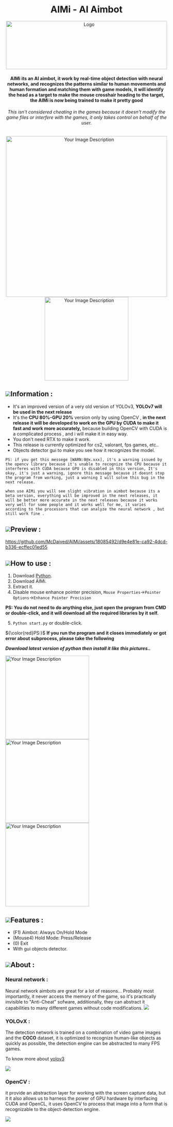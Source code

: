 <h1 align="center">AIMi - AI Aimbot</h1>
<p align="center">
    <a href="https://github.com/McDaived/AIMi">
        <img src="https://github.com/McDaived/AIMi/assets/18085492/56684d14-9573-403e-bb06-6c323d475ebc" alt="Logo" width="500" height="150">
    </a>
<h4 align="center">AIMi its an AI aimbot, it work by real-time object detection with neural networks, and recognizes the patterns similar to human movements and human formation and matching them with game models, it will identify the head as a target to make the mouse crosshair heading to the target, the AIMi is now being trained to make it pretty good</h4>
<h6 align="center">This isn't considered cheating in the games because it doesn't modify the game files or interfere with the games, it only takes control on behalf of the user.</h6>
  <p align="center">
<img src="https://github.com/McDaived/AIMi/assets/18085492/9e53d002-80ec-472b-9156-5416a061790e" alt="Your Image Description" width="500">
<img src="https://github.com/McDaived/AIMi/assets/18085492/c430ab48-99e4-466b-833f-77879a5a01e9" alt="Your Image Description" width="260">


## ![](https://github.com/McDaived/NoRecoil-CS2/assets/18085492/fdee8c61-c0f7-41a2-80a0-15c1b5f5bb95)Information :
- It's an improved version of a very old version of YOLOv3, **YOLOv7 will be used in the next release**
- It's the **CPU 80%-GPU 20%** version only by using OpenCV , **in the next release it will be developed to work on the GPU by CUDA to make it fast and work more accurately,** because building OpenCV with CUDA is a complicated process , and i will make it in easy way.
- You don't need RTX to make it work.
- This release is currently optimized for cs2, valorant, fps games, etc..
- Objects detector gui to make you see how it recognizes the model.

``PS: if you get this messege [WARN:0@x.xxx], it's a warning issued by the opencv library
because it's unable to recognize the CPU because it interferes with CUDA because GPU is disabled in this version,
It's okay, it's just a warning, ignore this message because it doesnt stop the program from working, just a warning
I will solve this bug in the next release.``


``when use AIMi you will see slight vibration in aimbot because its a beta version, everything will be improved in the next releases,
it will be better more accurate in the next releases because it works very well for some people and it works well for me,
it varies according to the processors that can analyze the neural network , but still work fine .``



## ![](https://github.com/McDaived/Discord-Profile-Card/assets/18085492/7a4879fd-97a1-4807-98e5-8f62137dee6e)Preview :
https://github.com/McDaived/AIMi/assets/18085492/d9e4e81e-ca92-4dcd-b336-ecffec01ed55


## ![](https://github.com/McDaived/NoRecoil-CS2/assets/18085492/7eab67ab-4b44-40ee-b050-53e48a856fc5)How to use :
1. Download [Python](https://www.python.org/).
2. Download AIMi.
3. Extract it.
4. Disable mouse enhance pointer precision, ``Mouse Properties``->``Pointer Options``->``Enhance Pointer Precision``

**PS: You do not need to do anything else, just open the program from CMD or double-click, and it will download all the required libraries by it self.**

5. ``Python start.py`` or double-click.



${\color{red}PS:}$ **If you run the program and it closes immediately or got error about subprocess, please take the following**

***Download latest version of python then install it like this pictures..***

<img src="https://i.imgur.com/t8BNihH.png" alt="Your Image Description" width="260"><img src="https://i.imgur.com/eW0TQ3B.png" alt="Your Image Description" width="260"><img src="https://i.imgur.com/fuvAhvg.png" alt="Your Image Description" width="260">


## ![](https://github.com/McDaived/Discord-Profile-Card/assets/18085492/952742cf-9744-4ccb-9de1-766560ebae12)Features :
- (F1) Aimbot: Always On/Hold Mode
- (Mouse4) Hold Mode: Press/Release
- (0) Exit
- With gui objects detector.

## ![](https://github.com/McDaived/AIMi/assets/18085492/575d27e7-105d-4861-ba99-79e3ac2432dc)About :

### Neural network :
Neural network aimbots are great for a lot of reasons... Probably most importantly, it never access the memory of the game, so it's practically invisible to "Anti-Cheat" sofware, additionally, they can abstract it capabilities to many different games without code modifications.
![](https://github.com/McDaived/AIMi/assets/18085492/a861b711-21e4-4d42-bd87-44d35be9b8b2)

### YOLOvX :
The detection network is trained on a combination of video game images and the **COCO** dataset, it is optimized to recognize human-like objects as quickly as possible, the detection engine can be abstracted to many FPS games.

To know more about [yolov3](https://github.com/ultralytics/yolov3)

![](https://github.com/McDaived/AIMi/assets/18085492/50e29940-26f7-4eb7-a136-818ef8b22348)

### OpenCV :
it provide an abstraction layer for working with the screen capture data, but it it also allows us to harness the power of GPU hardware by interfacing CUDA and OpenCL, it uses OpenCV to process that image into a form that is recognizable to the object-detection engine.

![](https://github.com/McDaived/AIMi/assets/18085492/57f36a86-c149-44ac-a140-6fc05a0bad99)



